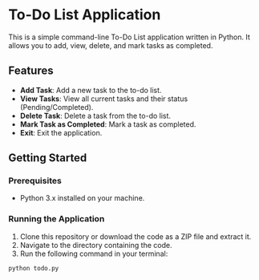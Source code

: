 # To-Do List Application

This is a simple command-line To-Do List application written in Python. It allows you to add, view, delete, and mark tasks as completed.

## Features

- **Add Task**: Add a new task to the to-do list.
- **View Tasks**: View all current tasks and their status (Pending/Completed).
- **Delete Task**: Delete a task from the to-do list.
- **Mark Task as Completed**: Mark a task as completed.
- **Exit**: Exit the application.

## Getting Started

### Prerequisites

- Python 3.x installed on your machine.

### Running the Application

1. Clone this repository or download the code as a ZIP file and extract it.
2. Navigate to the directory containing the code.
3. Run the following command in your terminal:

```bash
python todo.py
